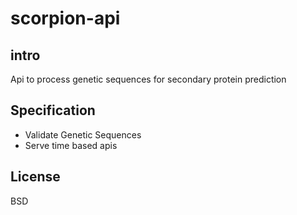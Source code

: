 scorpion-api
===========

intro
---
Api to process genetic sequences for secondary protein prediction

Specification
---
- Validate Genetic Sequences
- Serve time based apis

License
---
BSD
